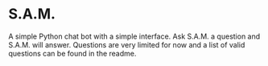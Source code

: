 # S.A.M.
A simple Python chat bot with a simple interface. Ask S.A.M. a question and S.A.M. will answer. Questions are very limited for now and a list of valid questions can be found in the readme.
